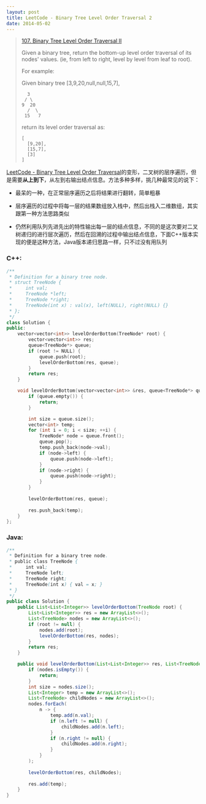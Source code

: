 ```yaml
---
layout: post
title: LeetCode - Binary Tree Level Order Traversal 2
date: 2014-05-02
---
```


> [107. Binary Tree Level Order Traversal II](https://leetcode.com/problems/binary-tree-level-order-traversal-ii/)
>
> Given a binary tree, return the bottom-up level order traversal of its nodes' values. (ie, from left to right, level by level from leaf to root).
>
> For example:
>
> Given binary tree [3,9,20,null,null,15,7],
> 
>       3
>      / \
>     9  20
>       /  \
>      15   7
>
> return its level order traversal as:
> 
>     [
>       [9,20],
>       [15,7],
>       [3]
>     ]

[LeetCode - Binary Tree Level Order Traversal](http://chaihua.me/leetcode/2017/05/02/LeetCode-Binary-Tre-Level-Order-Traversal/)的变形，二叉树的层序遍历，但是需要**从上到下**，从左到右输出结点信息。方法多种多样，挑几种最常见的说下：

- 最呆的一种，在正常层序遍历之后将结果进行翻转，简单粗暴

- 层序遍历的过程中将每一层的结果数组放入栈中，然后出栈入二维数组，其实跟第一种方法思路类似

- 仍然利用队列先进先出的特性输出每一层的结点信息，不同的是这次要对二叉树递归的进行层次遍历，然后在回溯的过程中输出结点信息，下面C++版本实现的便是这种方法，Java版本递归思路一样，只不过没有用队列
<!--more-->

### C++:
``` c++
/**
 * Definition for a binary tree node.
 * struct TreeNode {
 *     int val;
 *     TreeNode *left;
 *     TreeNode *right;
 *     TreeNode(int x) : val(x), left(NULL), right(NULL) {}
 * };
 */
class Solution {
public:
    vector<vector<int>> levelOrderBottom(TreeNode* root) {
        vector<vector<int>> res;
        queue<TreeNode*> queue;
        if (root != NULL) {
            queue.push(root);
            levelOrderBottom(res, queue);
        }
        return res;
    }

    void levelOrderBottom(vector<vector<int>> &res, queue<TreeNode*> queue) {
        if (queue.empty()) {
            return;
        }

        int size = queue.size();
        vector<int> temp;
        for (int i = 0; i < size; ++i) {
            TreeNode* node = queue.front();
            queue.pop();
            temp.push_back(node->val);
            if (node->left) {
                queue.push(node->left);
            }
            if (node->right) {
                queue.push(node->right);
            }
        }
        
        levelOrderBottom(res, queue);
        
        res.push_back(temp);
    }
};
```

### Java:
``` java
/**
 * Definition for a binary tree node.
 * public class TreeNode {
 *     int val;
 *     TreeNode left;
 *     TreeNode right;
 *     TreeNode(int x) { val = x; }
 * }
 */
public class Solution {
    public List<List<Integer>> levelOrderBottom(TreeNode root) {
        List<List<Integer>> res = new ArrayList<>();
        List<TreeNode> nodes = new ArrayList<>();
        if (root != null) {
            nodes.add(root);
            levelOrderBottom(res, nodes);
        }
        return res;
    }

    public void levelOrderBottom(List<List<Integer>> res, List<TreeNode> nodes) {
        if (nodes.isEmpty()) {
            return;
        }
        int size = nodes.size();
        List<Integer> temp = new ArrayList<>();
        List<TreeNode> childNodes = new ArrayList<>();
        nodes.forEach(
            n -> {
                temp.add(n.val);
                if (n.left != null) {
                    childNodes.add(n.left);
                }
                if (n.right != null) {
                    childNodes.add(n.right);
                }
            }
        );
        
        levelOrderBottom(res, childNodes);
        
        res.add(temp);
    }
}
```
